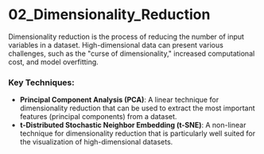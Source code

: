 # 02_Dimensionality_Reduction

Dimensionality reduction is the process of reducing the number of input variables in a dataset. High-dimensional data can present various challenges, such as the "curse of dimensionality," increased computational cost, and model overfitting.

### Key Techniques:

-   **Principal Component Analysis (PCA)**: A linear technique for dimensionality reduction that can be used to extract the most important features (principal components) from a dataset.
-   **t-Distributed Stochastic Neighbor Embedding (t-SNE)**: A non-linear technique for dimensionality reduction that is particularly well suited for the visualization of high-dimensional datasets. 
